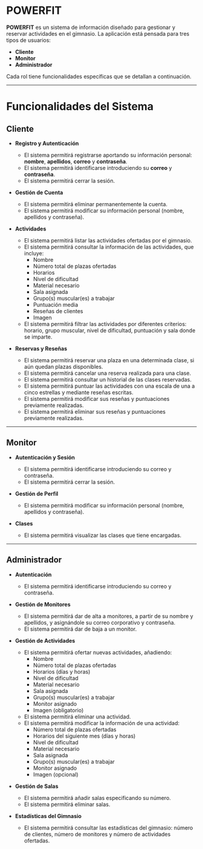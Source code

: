 # POWERFIT

**POWERFIT** es un sistema de información diseñado para gestionar y reservar actividades en el gimnasio. La aplicación está pensada para tres tipos de usuarios:

- **Cliente**
- **Monitor**
- **Administrador**

Cada rol tiene funcionalidades específicas que se detallan a continuación.

---

# Funcionalidades del Sistema

## Cliente

- **Registro y Autenticación**
  - El sistema permitirá registrarse aportando su información personal: **nombre**, **apellidos**, **correo** y **contraseña**.
  - El sistema permitirá identificarse introduciendo su **correo** y **contraseña**.
  - El sistema permitirá cerrar la sesión.
  
- **Gestión de Cuenta**
  - El sistema permitirá eliminar permanentemente la cuenta.
  - El sistema permitirá modificar su información personal (nombre, apellidos y contraseña).

- **Actividades**
  - El sistema permitirá listar las actividades ofertadas por el gimnasio.
  - El sistema permitirá consultar la información de las actividades, que incluye:
    - Nombre
    - Número total de plazas ofertadas
    - Horarios
    - Nivel de dificultad
    - Material necesario
    - Sala asignada
    - Grupo(s) muscular(es) a trabajar
    - Puntuación media
    - Reseñas de clientes
    - Imagen
  - El sistema permitirá filtrar las actividades por diferentes criterios: horario, grupo muscular, nivel de dificultad, puntuación y sala donde se imparte.

- **Reservas y Reseñas**
  - El sistema permitirá reservar una plaza en una determinada clase, si aún quedan plazas disponibles.
  - El sistema permitirá cancelar una reserva realizada para una clase.
  - El sistema permitirá consultar un historial de las clases reservadas.
  - El sistema permitirá puntuar las actividades con una escala de una a cinco estrellas y mediante reseñas escritas.
  - El sistema permitirá modificar sus reseñas y puntuaciones previamente realizadas.
  - El sistema permitirá eliminar sus reseñas y puntuaciones previamente realizadas.

---

## Monitor

- **Autenticación y Sesión**
  - El sistema permitirá identificarse introduciendo su correo y contraseña.
  - El sistema permitirá cerrar la sesión.

- **Gestión de Perfil**
  - El sistema permitirá modificar su información personal (nombre, apellidos y contraseña).

- **Clases**
  - El sistema permitirá visualizar las clases que tiene encargadas.

---

## Administrador

- **Autenticación**
  - El sistema permitirá identificarse introduciendo su correo y contraseña.

- **Gestión de Monitores**
  - El sistema permitirá dar de alta a monitores, a partir de su nombre y apellidos, y asignándole su correo corporativo y contraseña.
  - El sistema permitirá dar de baja a un monitor.

- **Gestión de Actividades**
  - El sistema permitirá ofertar nuevas actividades, añadiendo:
    - Nombre
    - Número total de plazas ofertadas
    - Horarios (días y horas)
    - Nivel de dificultad
    - Material necesario
    - Sala asignada
    - Grupo(s) muscular(es) a trabajar
    - Monitor asignado
    - Imagen (obligatorio)
  - El sistema permitirá eliminar una actividad.
  - El sistema permitirá modificar la información de una actividad:
    - Número total de plazas ofertadas
    - Horarios del siguiente mes (días y horas)
    - Nivel de dificultad
    - Material necesario
    - Sala asignada
    - Grupo(s) muscular(es) a trabajar
    - Monitor asignado
    - Imagen (opcional)

- **Gestión de Salas**
  - El sistema permitirá añadir salas especificando su número.
  - El sistema permitirá eliminar salas.
  
- **Estadísticas del Gimnasio**
  - El sistema permitirá consultar las estadísticas del gimnasio: número de clientes, número de monitores y número de actividades ofertadas.

